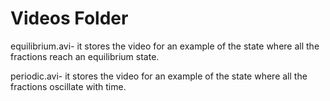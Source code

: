 # Videos Folder 

equilibrium.avi- it stores the video for an example of the state where all the fractions reach an equilibrium state.

periodic.avi-  it stores the video for an example of the state where all the fractions oscillate with time.
